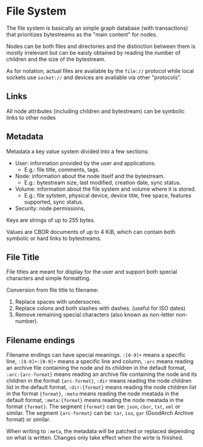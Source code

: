# File System

The file system is basically an simple graph database (with transactions) that prioritizes bytestreams as the "main content"  for nodes.

Nodes can be both files and directories and the distinction between them is mostly irrelevant but can be eaisly obtained
by reading the number of children and the size of the bytestream.

As for notation, actual files are available by the `file://` protocol while local sockets use `socket://` and devices are available via other "protocols".

## Links

All node attributes (including children and bytestream) can be symbolic links to other nodes

## Metadata

Metadata a key value system divided into a few sections:

  * User: information provided by the user and applications.
    * E.g.: file title, comments, tags.
  * Node: information about the node itself and the bytestream.
    * E.g.: bytestream size, last modified, creation date, sync status.
  * Volume: information about the file system and volume where it is stored.
    * E.g.: file sytstem, physical device, device title, free space, features supported, sync status.
  * Security: node permissions, 

Keys are strings of up to 255 bytes.

Values are CBOR documents of up to 4 KiB, which can contain both symbolic or hard links to bytestreams.

## File Title

File titles are meant for display for the user and support both special characters and simple formatting.

Conversion from file title to filename:

  1. Replace spaces with undersocres.
  2. Replace colons and both slashes with dashes. (useful for ISO dates)
  3. Remove remaining special characters (also known as non-letter non-number).

## Filename endings

Filename endings can have special meanings.
`:[0-9]+` means a specific line,
`:[0-9]+:[0-9]+` means a specific line and column,
`:arc` means reading an archive file containing the node and its children in the default format,
`:arc:{arc-format}` means reading an archive file containing the node and its children in the format `{arc-format}`,
`:dir` means reading the node children list in the default format,
`:dir:{format}` means reading the node children list in the format `{format}`,
`:meta` means reading the node meatada in the default format,
`:meta:{format}` means reading the node meatada in the format `{format}`.
The segment `{format}` can be: `json`, `cbor`, `txt`, `xml` or similar.
The segment `{arc-format}` can be: `tar`, `iso`, `gar` (GoodArch Archive format) or similar.

When writing to `:meta`, the metadata will be patched or replaced depending on what is written. Changes only take effect when the wirte is finished.
